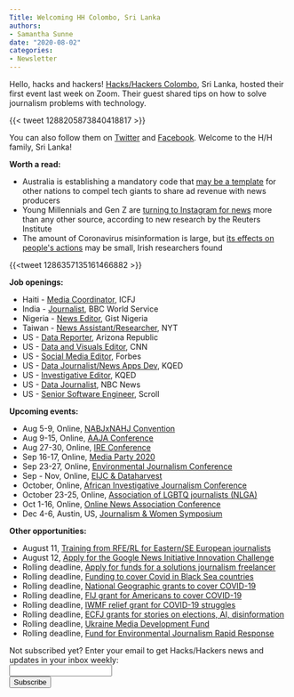 ```yaml
---
Title: Welcoming HH Colombo, Sri Lanka
authors: 
- Samantha Sunne
date: "2020-08-02"
categories:
- Newsletter
---
```


Hello, hacks and hackers! [Hacks/Hackers Colombo](https://www.meetup.com/en-AU/Hacks-Hackers-Colombo/), Sri Lanka, hosted their first event last week on Zoom. Their guest shared tips on how to solve journalism problems with technology.

{{< tweet 1288205873840418817 >}}

You can also follow them on [Twitter](https://twitter.com/HacksHackersCMB) and [Facebook](https://www.facebook.com/HacksHackersSriLanka/). Welcome to the H/H family, Sri Lanka!

**Worth a read:**

* Australia is establishing a mandatory code that [may be a template](https://techcrunch.com/2020/07/31/australia-now-has-a-template-for-forcing-facebook-and-google-to-pay-for-news/) for other nations to compel tech giants to share ad revenue with news producers
* Young Millennials and Gen Z are [turning to Instagram for news](https://www.theguardian.com/lifeandstyle/2020/jul/27/instagram-news-source-social-media) more than any other source, according to new research by the Reuters Institute
* The amount of Coronavirus misinformation is large, but [its effects on people's actions](https://www.niemanlab.org/2020/07/how-much-does-fake-coronavirus-news-affect-peoples-real-life-health-behavior/) may be small, Irish researchers found

{{<tweet 1286357135161466882 >}}

**Job openings:**

*   Haiti - [Media Coordinator](https://www.icfj.org/about/jobs/prosafe-media-haiti-coordinator-0), ICFJ
*   India - [Journalist](https://careerssearch.bbc.co.uk/jobs/job/Journalist-Sinhala-Service/50108), BBC World Service
*   Nigeria - [News Editor](https://careerssearch.bbc.co.uk/jobs/job/Editor-Gist-Nigeria/49861), Gist Nigeria
*   Taiwan - [News Assistant/Researcher](https://nytimes.wd5.myworkdayjobs.com/en-US/INYT/job/Work-at-Home-Taiwan/Researcher_REQ-007830), NYT
*   US - [Data Reporter](https://usr58.dayforcehcm.com/CandidatePortal/en-US/gannett/Posting/View/31777), Arizona Republic
*   US - [Data and Visuals Editor](https://www.warnermediacareers.com/job/los-angeles/data-and-visuals-editor-race-and-policing/1174/16760773), CNN
*   US - [Social Media Editor](https://apply.workable.com/forbes-media/j/12E7160F45/), Forbes
*   US - [Data Journalist/News Apps Dev](https://kqed.applytojob.com/apply/jm4hWFi5fZ/LimitedTerm-Data-JournalistNews-App-Developer), KQED
*   US - [Investigative Editor](https://kqed.applytojob.com/apply/NOTfmj5P9C/LimitedTerm-Senior-Editor-Investigations), KQED
*   US - [Data Journalist](https://nbcnewsdigitaljobs.com/post/624890570669703168/data-journalist-nbc-news-digital), NBC News
*   US - [Senior Software Engineer](https://apply.workable.com/scroll/j/93F84C30AE/), Scroll

**Upcoming events:**

*   Aug 5-9, Online, [NABJxNAHJ Convention](https://www.nabjnahjconvention.com/index.cfm)
*   Aug 9-15, Online, [AAJA Conference](https://www.aaja20.org)
*   Aug 27-30, Online, [IRE Conference](https://www.ire.org/events-and-training/event/4125)
*   Sep 16-17, Online, [Media Party 2020](https://www.meetup.com/HacksHackersBA/events/272055399/)
*   Sep 23-27, Online, [Environmental Journalism Conference](https://conference.sej.org)
*   Sep - Nov, Online, [EIJC & Dataharvest](https://dataharvest.eu/)
*   October, Online, [African Investigative Journalism Conference](https://journalism.co.za/aijc/)
*   October 23-25, Online, [Association of LGBTQ journalists (NLGA)](https://www.nlgja.org/2020/)
*   Oct 1-16, Online, [Online News Association Conference](https://journalists.org/conference/)
*   Dec 4-6, Austin, US, [Journalism & Women Symposium](https://jaws.org/conference/)

**Other opportunities:**

*   August 11, [Training from RFE/RL for Eastern/SE European journalists](https://pressroom.rferl.org/call-for-applications-vaclav-havel-journalism-fellowship-2020-2021#:~:text=Deadline%20for%20applications%3A%20August%2011,profession%20in%20support%20of%20pluralism.)
*   August 12, [Apply for the Google News Initiative Innovation Challenge](https://newsinitiative.withgoogle.com/innovation-challenges/how-to-apply/NA/)
*   Rolling deadline, [Apply for funds for a solutions journalism freelancer](https://sojoexchange.squarespace.com/win-support-for-a-sojo-freelancer)
*   Rolling deadline, [Funding to cover Covid in Black Sea countries](https://www.gmfus.org/program/black-sea-trust-regional-cooperation)
*   Rolling deadline, [National Geographic grants to cover COVID-19](https://twitter.com/BradfordPearson/status/1243680491208925184?s=19)
*   Rolling deadline, [FIJ grant for Americans to cover COVID-19](https://investigate.submittable.com/submit/163797/coronavirus-rolling-grant-for-u-s-freelancers)
*   Rolling deadline, [IWMF relief grant for COVID-19 struggles](https://iwmf.submittable.com/submit/41e7f7ce-db40-4ff6-873f-e24450e27497/journalism-relief-fund-english)
*   Rolling deadline, [ECFJ grants for stories on elections, AI, disinformation](https://www.eyebeam.org/eyebeam-center-for-the-future-of-journalism/)
*   Rolling deadline, [Ukraine Media Development Fund](http://ijnet.org/en/opportunities/media-development-grants-available-ukraine)
*   Rolling deadline, [Fund for Environmental Journalism Rapid Response](https://www.sej.org/initiatives/fund-for-environmental-journalism)

<div id="mc_embed_signup"><form id="mc-embedded-subscribe-form" class="validate" action="//hackshackers.us1.list-manage.com/subscribe/post?u=c56f2e53d5ed6ef87f8aaa75c&amp;id=fb2bc6f10b" method="post" name="mc-embedded-subscribe-form" novalidate="" target="_blank">
<div id="mc_embed_signup_scroll">
<div class="mc-field-group"><label for="mce-EMAIL">Not subscribed yet? Enter your email to get Hacks/Hackers news and updates in your inbox weekly:  </label></div>
<div class="mc-field-group"><input id="mce-EMAIL" class="required email" name="EMAIL" type="email" value="" /></div>
<!-- real people should not fill this in and expect good things - do not remove this or risk form bot signups-->
<div style="position: absolute; left: -5000px;"><input tabindex="-1" name="b_c56f2e53d5ed6ef87f8aaa75c_fb2bc6f10b" type="text" value="" /></div>
<div class="clear"><input id="mc-embedded-subscribe" class="button" name="subscribe" type="submit" value="Subscribe" /></div>
</div>
</form></div>
<!--End mc_embed_signup-->

<meta name="twitter:card" content="summary">
<meta name="twitter:image:src" content="https://hackshackers.com/content-images/about/hackshackers_logomark.png">
